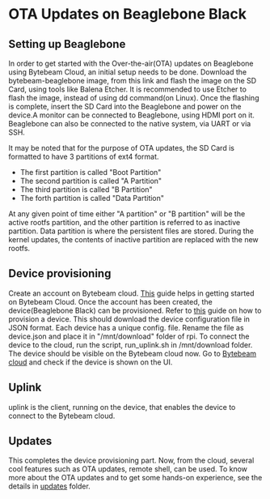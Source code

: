 # OTA Updates on Beaglebone Black

## Setting up Beaglebone
In order to get started with the Over-the-air(OTA) updates on Beaglebone using Bytebeam Cloud, 
an initial setup needs to be done. Download the bytebeam-beaglebone image, from this link and flash 
the image on the SD Card, using tools like Balena Etcher. It is recommended to use Etcher to 
flash the image, instead of using dd command(on Linux).  Once the flashing is complete, insert the SD Card
into the Beaglebone and power on the device.A monitor can be connected to Beaglebone, using HDMI port on it. 
Beaglebone can also be connected to the native system, via UART or via SSH.

It may be noted that for the purpose of OTA updates, the SD Card is formatted to have 3 partitions 
of ext4 format.
* The first partition is called "Boot Partition"
* The second partition is called "A Partition"
* The third partition is called "B Partition"
* The forth partition is called "Data Partition"

At any given point of time either "A partition" or "B partition" will be the active rootfs partition,
and the other partition is referred to as inactive partition. Data partition is where the persistent
files are stored. During the kernel updates, the contents of inactive partition are replaced with the
new rootfs. 

## Device provisioning
Create an account on Bytebeam cloud. [This](https://bytebeam.io/docs/getting-started-on-bytebeam-cloud) guide 
helps in getting started on Bytebeam Cloud. Once the account has been created, the device(Beaglebone Black)
can be provisioned. Refer to [this](https://bytebeam.io/docs/provisioning-a-device) guide on how to provision a device.
This should download the device configuration file in JSON format. Each device has a unique config. file. 
Rename the file as device.json and place it in "/mnt/download" folder of rpi. To connect the device 
to the cloud, run the script, run_uplink.sh in /mnt/download folder. The device should be visible on the
Bytebeam cloud now. Go to [Bytebeam cloud](https://cloud.bytebeam.io/) and check if the device is shown on the UI.

## Uplink
uplink is the client, running on the device, that enables the device to connect to the Bytebeam cloud. 

## Updates
This completes the device provisioning part. Now, from the cloud, several cool features such as OTA updates,
remote shell, can be used. To know more about the OTA updates and to get some hands-on experience,
see the details in [updates](updates) folder.
